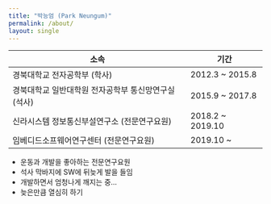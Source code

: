 ```yaml
---
title: "박능엄 (Park Neungum)"
permalink: /about/
layout: single
---
```


소속 | 기간
------------ | -------------
경북대학교 전자공학부 (학사) | 2012.3 ~ 2015.8
경북대학교 일반대학원 전자공학부 통신망연구실 (석사) | 2015.9 ~ 2017.8
신라시스템 정보통신부설연구소 (전문연구요원) | 2018.2 ~ 2019.10
임베디드소프웨어연구센터 (전문연구요원) | 2019.10 ~

- 운동과 개발을 좋아하는 전문연구요원
- 석사 막바지에 SW에 뒤늦게 발을 들임
- 개발하면서 엄청나게 깨지는 중...
- 늦은만큼 열심히 하기